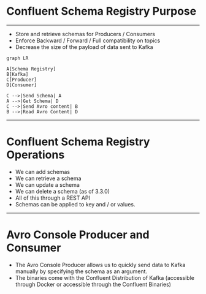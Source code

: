 # Confluent Schema Registry Purpose

---

- Store and retrieve schemas for Producers / Consumers
- Enforce Backward / Forward / Full compatibility on topics
- Decrease the size of the payload of data sent to Kafka

```mermaid
graph LR

A[Schema Registry]
B[Kafka]
C[Producer]
D[Consumer]

C -->|Send Schema| A
A -->|Get Schema| D
C -->|Send Avro content| B
B -->|Read Avro Content| D

```

---
# Confluent Schema Registry Operations

- We can add schemas
- We can retrieve a schema
- We can update a schema
- We can delete a schema (as of 3.3.0)
- All of this through a REST API
- Schemas can be applied to key and / or values.

---

# Avro Console Producer and Consumer
- The Avro Console Producer allows us to quickly send data to Kafka manually by specifying the schema as an argument.
- The binaries come with the Confluent Distribution of Kafka (accessible through Docker or accessible through the Confluent Binaries)
